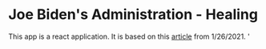 # Joe Biden's Administration - Healing

This app is a react application. It is based on this [article](https://www.npr.org/2020/11/17/933848488/biden-administration-heres-who-has-been-nominated) from 1/26/2021.
'